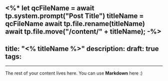 <%*
let qcFileName = await tp.system.prompt("Post Title")
titleName = qcFileName
await tp.file.rename(titleName)
await tp.file.move("/content/" + titleName);
-%>
---
title: "<% titleName %>"
description:
draft: true
tags:
  - 
---
 
The rest of your content lives here. You can use **Markdown** here :)